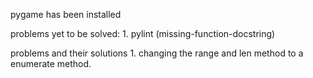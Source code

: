 
pygame has been installed

problems yet to be solved:
    1. pylint (missing-function-docstring)

problems and their solutions
    1. changing the range and len method to a enumerate method.